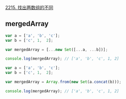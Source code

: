 [2215. 找出两数组的不同](https://doocs.github.io/leetcode/#/solution/2200-2299/2215.Find%20the%20Difference%20of%20Two%20Arrays/README)



## mergedArray

```js
var a = ['a', 'b', 'c'];
var b = ['c', 1,  2];

var mergedArray = [...new Set([...a, ...b])];

console.log(mergedArray); // ['a', 'b', 'c', 1, 2]

```

```js
var a = ['a', 'b', 'c'];
var b = ['c', 1,  2];

var mergedArray = Array.from(new Set(a.concat(b)));

console.log(mergedArray); // ['a', 'b', 'c', 1, 2]
```
